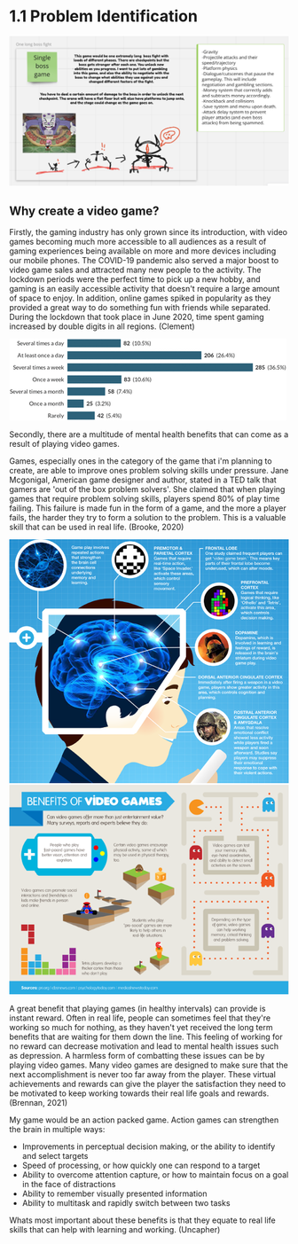 # 1.1 Problem Identification



![The base idea i have chosen for my project.](<../.gitbook/assets/Screenshot 2022-03-17 at 10.06.33.png>)

## Why create a video game?

Firstly, the gaming industry has only grown since its introduction, with video games becoming much more accessible to all audiences as a result of gaming experiences being available on more and more devices including our mobile phones. The COVID-19 pandemic also served a major boost to video game sales and attracted many new people to the activity. The lockdown periods were the perfect time to pick up a new hobby, and gaming is an easily accessible activity that doesn't require a large amount of space to enjoy. In addition, online games spiked in popularity as they provided a great way to do something fun with friends while separated. During the lockdown that took place in June 2020, time spent gaming increased by double digits in all regions. (Clement)&#x20;



![](<../.gitbook/assets/image (2).png>)

Secondly, there are a multitude of mental health benefits that can come as a result of playing video games.&#x20;

Games, especially ones in the category of the game that i'm planning to create, are able to improve ones problem solving skills under pressure. Jane Mcgonigal, American game designer and author, stated in a TED talk that gamers are 'out of the box problem solvers'. She claimed that when playing games that require problem solving skills, players spend 80% of play time failing. This failure is made fun in the form of a game, and the more a player fails, the harder they try to form a solution to the problem. This is a valuable skill that can be used in real life. (Brooke, 2020)

![](../.gitbook/assets/image.png)![](<../.gitbook/assets/image (1).png>)

A great benefit that playing games (in healthy intervals) can provide is instant reward. Often in real life, people can sometimes feel that they're working so much for nothing, as they haven't yet received the long term benefits that are waiting for them down the line. This feeling of working for no reward can decrease motivation and lead to mental health issues such as depression. A harmless form of combatting these issues can be by playing video games. Many video games are designed to make sure that the next accomplishment is never too far away from the player. These virtual achievements and rewards can give the player the satisfaction they need to be motivated to keep working towards their real life goals and rewards. (Brennan, 2021)

My game would be an action packed game. Action games can strengthen the brain in multiple ways:

* Improvements in perceptual decision making, or the ability to identify and select targets
* Speed of processing, or how quickly one can respond to a target
* Ability to overcome attention capture, or how to maintain focus on a goal in the face of distractions
* Ability to remember visually presented information
* Ability to multitask and rapidly switch between two tasks

Whats most important about these benefits is that they equate to real life skills that can help with learning and working. (Uncapher)







